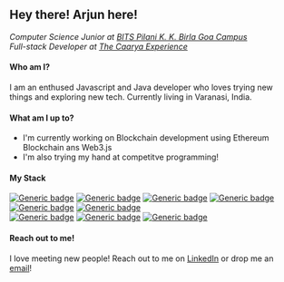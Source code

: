 ## Hey there! Arjun here! 

_Computer Science Junior at [BITS Pilani K. K. Birla Goa Campus](https://www.bits-pilani.ac.in/goa/)_ <br>
_Full-stack Developer at [The Caarya Experience](https://www.linkedin.com/company/caarya/)_

#### Who am I?
I am an enthused Javascript and Java developer who loves trying new things and exploring new tech. Currently living in Varanasi, India.

#### What am I up to?
- I'm currently working on Blockchain development using Ethereum Blockchain ans Web3.js
- I'm also trying my hand at competitve programming!

#### My Stack

 [![Generic badge](https://img.shields.io/badge/language-Java-green.svg)](https://shields.io/)
 [![Generic badge](https://img.shields.io/badge/language-JavaScript-green.svg)](https://shields.io/)
 [![Generic badge](https://img.shields.io/badge/language-Kotlin-green.svg)](https://shields.io/)
 [![Generic badge](https://img.shields.io/badge/language-C-green.svg)](https://shields.io/)<br>
 [![Generic badge](https://img.shields.io/badge/framework-Docker-yellow.svg)](https://shields.io/)
 [![Generic badge](https://img.shields.io/badge/framework-Express-yellow.svg)](https://shields.io/)<br>
 [![Generic badge](https://img.shields.io/badge/tech-Android-blue.svg)](https://shields.io/)
 [![Generic badge](https://img.shields.io/badge/tech-Backend_Development-blue.svg)](https://shields.io/)
 [![Generic badge](https://img.shields.io/badge/framework-Blockchain-blue.svg)](https://shields.io/)
#### Reach out to me!
I love meeting new people! Reach out to me on [LinkedIn](https://www.linkedin.com/in/arjun-bajpai/) or drop me an [email](mailto:arjunbajpaiwork@gmail.com)!

